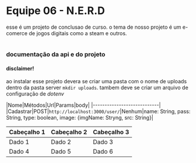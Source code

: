 # Equipe 06 - N.E.R.D


esse é um projeto de conclusao de curso. o tema de nosso projeto é um e-comerce de jogos digitais como a steam e outros.





#

### documentação da api e do projeto

#### disclaimer! 

ao instalar esse projeto devera se criar uma pasta com o nome de uploads dentro da pasta server `mkdir uploads`.
tambem deve se criar um arquivo de configuração de *dotenv*

|Nome|Métodos|Url|Params|body|
|----------------------------|
|Cadastrar|POST|`http://localhost:3000/user/`|Nenhum|name: String, pass: String, type: boolean, image: {imgName: Stryng, src: String}|

| Cabeçalho 1 | Cabeçalho 2 | Cabeçalho 3 |
|-------------|-------------|-------------|
| Dado 1      | Dado 2      | Dado 3      |
| Dado 4      | Dado 5      | Dado 6      |
